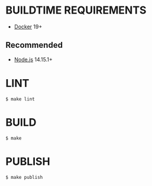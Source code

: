# BUILDTIME REQUIREMENTS

* [Docker](https://www.docker.com/) 19+

## Recommended

* [Node.js](https://nodejs.org/en/) 14.15.1+

# LINT

```console
$ make lint
```

# BUILD

```console
$ make
```

# PUBLISH

```console
$ make publish
```
